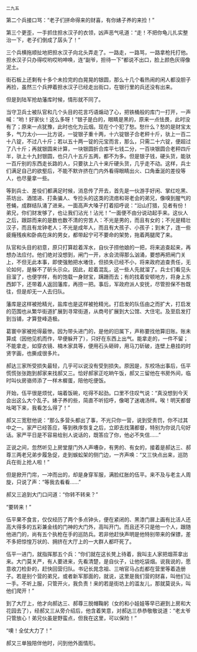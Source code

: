     二九五 

   第二个兵接口骂：“老子们拼命得来的财喜，有你婊子养的来捡！”

   第三个更歪，一手抓住担水汉子的衣领，凶声恶气吼道：“走！不把你龟儿扎实整治一下，老子们倒成了孱头了！”

   三个兵横拖顺扯地把担水汉子向北头弄走了。一路走，一路骂，一路拿枪托打他。担水汉子只办得哎哟哎哟呻唤，连“副爷，担待一下”都说不出口，脸上颜色灰得像泥土。

   街石板上还剩有十多个未捡完的白晃晃的银圆，那么十几个看热闹的闲人都没胆子再捡，虽然三个兵押着担水汉子已经走出街口，在银行里的兵还没有出来。

   但是到陆军抢劫藩库时候，情形就不同了。

   当守卫兵士被队官和几个头目的花言巧语煽动了心，把铁桶般的库门一打开，一声喊：“哟！好家伙！这么多呀！”银子是白的，眼睛是黑的，原来一点怯畏，此时没有了；原来一点犹豫，此时也化为云烟。现在个个犯了愁。愁什么？愁的是财宝太多，气力太小——比方说，一锭银子重十两，十六锭银子合老秤十斤，驮上一百二十八锭，不过八十斤；若以五十两一锭的元宝而言，那么，只需二十六锭，便超过了八十斤；再就银圆来计算，一块银圆折合库平七钱二分，一百块银圆合老秤四斤半，驮上十九封银圆，也只八十五斤五两，都不为多。但是银子钱，硬头货，能驮一百斤别的东西走长路的人，只要驮上八十来斤硬头货，几乎走不动。这样，兵士们满足自己的欲壑后，不能不默许挤在门内外看得眼睛出火、口角垂涎的差役等人，也尽量拿一些。

   等到兵士、差役们都满足时候，消息传了开去，首先是一伙游手好闲、掌红吃黑、茶坊出、酒馆进、打条骗人、专捡头的这类的流痞和哥老会的弟兄，像嗅到腥气的苍蝇，成群结队涌了进来。一面高声大嗓子打着招呼说：“沿山打猎，见者有份！弟兄，你们财发够了，也让我们沾光！沾光！”一面便不由分说动起手来。这伙人之后，跟踪而来的是数也数不清的穷苦人：不光是男的，而且有女的；不光是精壮汉子，而且有龙钟老人；不光是成年人，而且有大孩子、小孩子；到末了，连一些疲癃残疾和卧病在床的男女，都带起宁可不要命的架势，拖着两腿爬了来。

   队官和头目的初意，原只打算趁着浑水，自伙子捞他娘的一把，将来追查起来，再想办法应付。他们绝对没想到，闸门一开，水会流得那么汹涌，要想再把闸门关上，不但无此本事，即使强勉把水堵住，但损失已经不小，将来政府追查责任，无论如何，是躲不了斫头示众。因此，趁着混乱，这一些人先就溜了。兵士们看见头目溜了，也便学样，有的饱载一身财宝，蹒跚而去；有的找着安顿地方，将身上东西卸下，还带着人返回藩库，再捞一把。事后，军政府派人安抚，尽管担保不咎既往，但是却无一人去归队。

   藩库是这样被抢精光，盐库也是这样被抢精光。打启发的队伍由之而扩大，打启发的范围也从繁华街道扩展到寻常街道，从商号扩展到大公馆、大住宅。及至启发打到当铺，才算登峰造极。

   葛寰中家被抢得最惨。因为带头进门的，是他的旧属下，声称要找他算旧账。账未算成（因他见机而作，早便躲开了），只好在东西上出气。能拿走的，一件不留；不能拿走，如穿衣镜、楠木家具等，便用石头砸碎，用马刀斫破，连壁上悬挂的时贤字画，也撕成很多片。

   郝达三家所受损失最轻，几乎可以说没有受到损失。原因是，东校场出事后，伍平慌慌张张跑到郝家来找郝又三。恰好郝家正吃晌午饭，郝又三留他在书房外间，临时叫伙房骆师添了一样木樨蛋，陪他吃便饭。

   开始，伍平很是烦忧，端着饭碗，吃得不起劲。口里不住叹气说：“真没想到今天会出这么大个乱子。婊子养的些，简直不听招呼，像喝了迷魂汤样。唉！明天都督吆喝下来，我看怎么得了！”

   郝又三宽慰他说：“那么多营头都出了事，不光只你一营，说到受责罚，你不过其中之一。家严已经答应，等到秩序恢复之后，立即去找蒲都督，特别为你说几句好话。家严平日是不容易给别人说话的，既答应了你，他必不失信……”

   正说之间，忽然听见上房堂屋门外人声嘈杂，有男的、有女的，接着是郝达三、郝尊三两老兄弟步履急促，走到蜈蚣架的侧门边，一齐声唤：“又三快点出来，巡防兵在街上抢人啦！”

   但是掀开门帘，一冲而出的，却是身穿军服，满脸红胀的伍平。来不及与老主人周旋，只说了声：“等我去看看……”

   郝又三追到大门口问道：“你转不转来？”

   “要转来！”

   伍平果不食言，仅仅经历了两个多点钟头，便在紧闭的、黑漆门扉上画有比活人还高大得多的五彩兼金线的门神的大门外，高叫开门。而且还不只是他一个人，跟随他进门的，尚有五个执枪在手的巡防兵。若非他赶快声明是他特别带来的保镖，差不多把惊惶万状的、拥挤在大厅上的一大群人都吓死了。

   伍平一进门，就指挥那五个兵：“你们就在这长凳上待着，我叫主人家把烟茶拿出来。大门莫关严，有人要进来，先看清楚，是自伙子，让他吃袋烟。说我说的，愿意收刀检卦的，赶快回营归队。书记长晁念祖、三哨官马占彪都在营里等着造册子。若是别个营的弟兄，或者新军那面的，就说，这里是我们营的财喜，叫他们让一手。不听上服，只管开火，我负责！来的若是街坊上的滥友儿，那就莫说头，叫他们爬开！”

   到了大厅上，他才向郝达三、郝尊三脱帽鞠躬（女的和小娃娃等早已避到上房和大花园去了），经郝又三从旁介绍后，他含着笑意，对郝达三恭恭敬敬说道：“老太爷只管放心！弟兄伙虽是野蛮点，但我在这里，可以保险！”

   “噢！全仗大力了！”

   郝又三单独陪伴他时，问到他外面情形。

